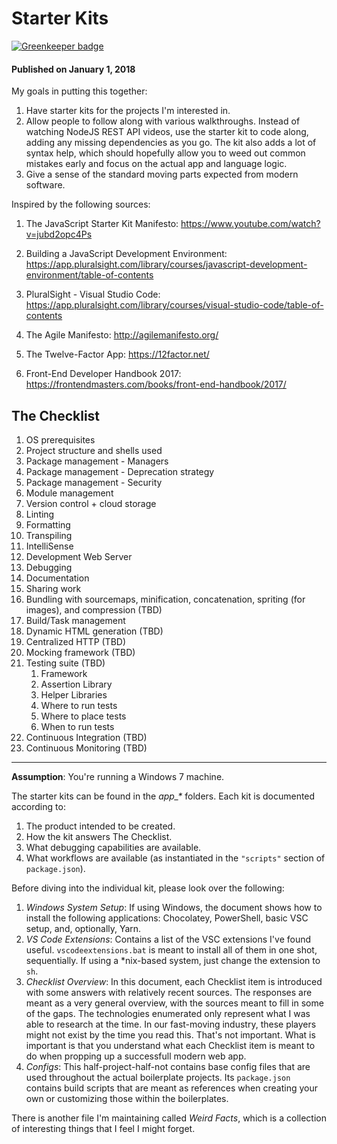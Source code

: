 # Starter Kits

[![Greenkeeper badge](https://badges.greenkeeper.io/nickgogan/Setup.svg)](https://greenkeeper.io/)

#### Published on January 1, 2018

My goals in putting this together:

1. Have starter kits for the projects I'm interested in.
1. Allow people to follow along with various walkthroughs. Instead of watching NodeJS REST API videos, use the starter kit to code along, adding any missing dependencies as you go. The kit also adds a lot of syntax help, which should hopefully allow you to weed out common mistakes early and focus on the actual app and language logic.
1. Give a sense of the standard moving parts expected from modern software.

Inspired by the following sources:

1. The JavaScript Starter Kit Manifesto:
   https://www.youtube.com/watch?v=jubd2opc4Ps

2. Building a JavaScript Development Environment:
   https://app.pluralsight.com/library/courses/javascript-development-environment/table-of-contents

3. PluralSight - Visual Studio Code:
   https://app.pluralsight.com/library/courses/visual-studio-code/table-of-contents

4. The Agile Manifesto: http://agilemanifesto.org/

5. The Twelve-Factor App: https://12factor.net/

6. Front-End Developer Handbook 2017: https://frontendmasters.com/books/front-end-handbook/2017/

## The Checklist

1. OS prerequisites
1. Project structure and shells used
1. Package management - Managers
1. Package management - Deprecation strategy
1. Package management - Security
1. Module management
1. Version control + cloud storage
1. Linting
1. Formatting
1. Transpiling
1. IntelliSense
1. Development Web Server
1. Debugging
1. Documentation
1. Sharing work
1. Bundling with sourcemaps, minification, concatenation, spriting (for images), and compression (TBD)
1. Build/Task management
1. Dynamic HTML generation (TBD)
1. Centralized HTTP (TBD)
1. Mocking framework (TBD)
1. Testing suite (TBD)
   1. Framework
   1. Assertion Library
   1. Helper Libraries
   1. Where to run tests
   1. Where to place tests
   1. When to run tests
1. Continuous Integration (TBD)
1. Continuous Monitoring (TBD)

---

**Assumption**: You're running a Windows 7 machine.

The starter kits can be found in the _app\_\*_ folders. Each kit is documented according to:

1. The product intended to be created.
1. How the kit answers The Checklist.
1. What debugging capabilities are available.
1. What workflows are available (as instantiated in the `"scripts"` section of `package.json`).

Before diving into the individual kit, please look over the following:

1. _Windows System Setup_: If using Windows, the document shows how to install the following applications: Chocolatey, PowerShell, basic VSC setup, and, optionally, Yarn.
1. _VS Code Extensions_: Contains a list of the VSC extensions I've found useful. `vscodeextensions.bat` is meant to install all of them in one shot, sequentially. If using a \*nix-based system, just change the extension to `sh`.
1. _Checklist Overview_: In this document, each Checklist item is introduced with some answers with relatively recent sources. The responses are meant as a very general overview, with the sources meant to fill in some of the gaps. The technologies enumerated only represent what I was able to research at the time. In our fast-moving industry, these players might not exist by the time you read this. That's not important. What is important is that you understand what each Checklist item is meant to do when propping up a successfull modern web app.
1. _Configs_: This half-project-half-not contains base config files that are used throughout the actual boilerplate projects. Its `package.json` contains build scripts that are meant as references when creating your own or customizing those within the boilerplates.

There is another file I'm maintaining called _Weird Facts_, which is a collection of interesting things that I feel I might forget.

<!-- 12. ReactJS support
//Runtime dependencies
> npm install --save react react-dom eslint-plugin-react
> install-peerdeps eslint-plugin-react
If you want to avoid ES2015 class syntax:
> npm install create-react-class
Add Babel support for ReactJS
> npm install babel-preset-react -->

